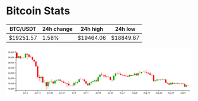 # Bitcoin Stats

BTC/USDT|24h change|24h high|24h low|
|---|---|---|---|
|$19251.57|1.58%|$19464.06|$18849.67|

<img src="./chart.svg">
